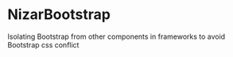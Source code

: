 # NizarBootstrap
Isolating Bootstrap from other components in frameworks to avoid Bootstrap css conflict
<html>
  <!-- here there is no bootstrap style -->
  <div class="NizarBootstrap>
              <!-- here there is bootstrap style -->
  </div>
  <!-- here there is no bootstrap style -->
              </html>
            
